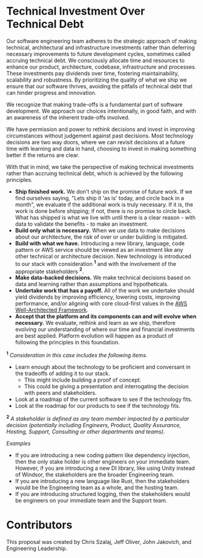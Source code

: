 # Technical Investment Over Technical Debt
Our software engineering team adheres to the strategic approach of making technical, architectural and infrastructure investments rather than deferring necessary improvements to future development cycles, sometimes called accruing technical debt. We consciously allocate time and resources to enhance our product, architecture, codebase, infrastructure and processes. These investments pay dividends over time, fostering maintainability, scalability and robustness. By prioritizing the quality of what we ship we ensure that our software thrives, avoiding the pitfalls of technical debt that can hinder progress and innovation. 

We recognize that making trade-offs is a fundamental part of software development. We approach our choices intentionally, in good faith, and with an awareness of the inherent trade-offs involved.

We have permission and power to rethink decisions and invest in improving circumstances without judgement against past decisions. Most technology decisions are two way doors, where we can revisit decisions at a future time with learning and data in hand, choosing to invest in making something better if the returns are clear. 

With that in mind, we take the perspective of making technical investments rather than accruing technical debt, which is achieved by the following principles.

* **Ship finished work.** We don't ship on the promise of future work. If we find ourselves saying, "Lets ship it 'as is' today, and circle back in a month", we evaluate if the additional work is truly necessary. If it is, the work is done before shipping; if not, there is no promise to circle back. What has shipped is what we live with until there is a clear reason - with data to validate the benefits - to make an investment. 
* **Build only what is necessary.** When we use data to make decisions about our architecture, the risk of over or under building is mitigated. 
* **Build with what we have.** Introducing a new library, language, code pattern or AWS service should be viewed as an investment like any other technical or architecture decision. New technology is introduced to our stack with consideration **<sup>1</sup>** and with the involvement of the appropriate stakeholders **<sup>2</sup>**.
* **Make data-backed decisions.** We make technical decisions based on data and learning rather than assumptions and hypotheticals. 
* **Undertake work that has a payoff.** All of the work we undertake should yield dividends by improving efficiency, lowering costs, improving performance, and/or aligning with core cloud-first values in the [AWS Well-Architected Framework](https://docs.aws.amazon.com/wellarchitected/latest/framework/welcome.html).
* **Accept that the platform and its components can and will evolve when necessary.** We evaluate, rethink and learn as we ship, therefore evolving our understanding of where our time and financial investments are best applied. Platform evolution will happen as a product of following the principles in this foundation.

**<sup>1</sup>** _Consideration in this case includes the following items._

* Learn enough about the technology to be proficient and conversant in the tradeoffs of adding it to our stack. 
    * This might include building a proof of concept.
    * This could be giving a presentation and interrogating the decision with peers and stakeholders.
* Look at a roadmap of the current software to see if the technology fits.
* Look at the roadmap for our products to see if the technology fits.

**<sup>2</sup>** _A stakeholder is defined as any team member impacted by a particular decision (potentially including Engineers, Product, Quality Assurance, Hosting, Support, Consulting or other departments and teams)._

_Examples_

* If you are introducing a new coding pattern like dependency injection, then the only stake holder is other engineers on your immediate team. However, if you are introducing a new DI library, like using Unity instead of Windsor, the stakeholders are the broader Engineering team.
* If you are introducing a new language like Rust, then the stakeholders would be the Engineering team as a whole, and the hosting team.
* If you are introducing structured logging, then the stakeholders would be engineers on your immediate team and the Support team.


# Contributors
This proposal was created by Chris Szalaj, Jeff Oliver, John Jakovich, and Engineering Leadership. 

